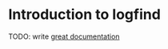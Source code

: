 # Introduction to logfind

TODO: write [great documentation](http://jacobian.org/writing/what-to-write/)
